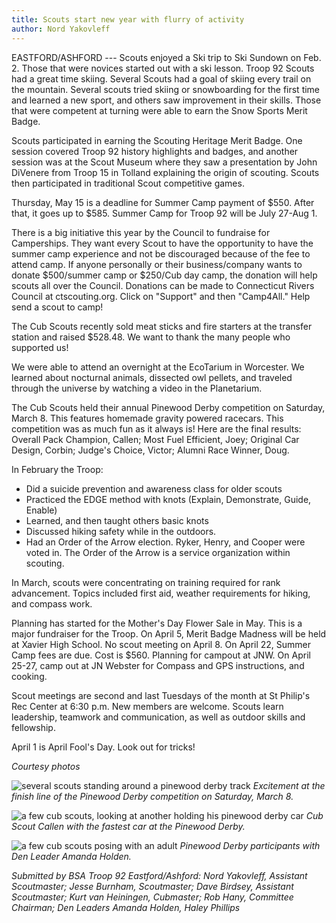 ```yaml
---
title: Scouts start new year with flurry of activity
author: Nord Yakovleff
---
```



EASTFORD/ASHFORD --- Scouts enjoyed a Ski trip to Ski Sundown on Feb. 2.
Those that were novices started out with a ski lesson. Troop 92 Scouts
had a great time skiing. Several Scouts had a goal of skiing every trail
on the mountain. Several scouts tried skiing or snowboarding for the
first time and learned a new sport, and others saw improvement in their
skills. Those that were competent at turning were able to earn the Snow
Sports Merit Badge.

Scouts participated in earning the Scouting Heritage Merit Badge. One
session covered Troop 92 history highlights and badges, and another
session was at the Scout Museum where they saw a presentation by John
DiVenere from Troop 15 in Tolland explaining the origin of scouting.
Scouts then participated in traditional Scout competitive games.

Thursday, May 15 is a deadline for Summer Camp payment of $550. After
that, it goes up to $585. Summer Camp for Troop 92 will be July 27-Aug
1.

There is a big initiative this year by the Council to fundraise for
Camperships. They want every Scout to have the opportunity to have the
summer camp experience and not be discouraged because of the fee to
attend camp. If anyone personally or their business/company wants to
donate $500/summer camp or $250/Cub day camp, the donation will help
scouts all over the Council. Donations can be made to Connecticut Rivers
Council at ctscouting.org. Click on "Support" and then "Camp4All." Help
send a scout to camp!

The Cub Scouts recently sold meat sticks and fire starters at the
transfer station and raised $528.48. We want to thank the many people
who supported us!

We were able to attend an overnight at the EcoTarium in Worcester. We
learned about nocturnal animals, dissected owl pellets, and traveled
through the universe by watching a video in the Planetarium.

The Cub Scouts held their annual Pinewood Derby competition on Saturday,
March 8. This features homemade gravity powered racecars. This
competition was as much fun as it always is! Here are the final results:
Overall Pack Champion, Callen; Most Fuel Efficient, Joey; Original Car
Design, Corbin; Judge's Choice, Victor; Alumni Race Winner, Doug.

In February the Troop:
- Did a suicide prevention and awareness class for older scouts
- Practiced the EDGE method with knots (Explain, Demonstrate, Guide, Enable)
- Learned, and then taught others basic knots
- Discussed hiking safety while in the outdoors.
- Had an Order of the Arrow election. Ryker, Henry, and Cooper were
voted in. The Order of the Arrow is a service organization within
scouting.

In March, scouts were concentrating on training required for rank
advancement. Topics included first aid, weather requirements for hiking,
and compass work.

Planning has started for the Mother's Day Flower Sale in May. This is a
major fundraiser for the Troop. On April 5, Merit Badge Madness will be
held at Xavier High School. No scout meeting on April 8. On April 22,
Summer Camp fees are due. Cost is $560. Planning for campout at JNW. On
April 25-27, camp out at JN Webster for Compass and GPS instructions,
and cooking.

Scout meetings are second and last Tuesdays of the month at St Philip's
Rec Center at 6:30 p.m. New members are welcome. Scouts learn
leadership, teamwork and communication, as well as outdoor skills and
fellowship.

April 1 is April Fool's Day. Look out for tricks!

*Courtesy photos*

![several scouts standing around a pinewood derby track](/assets/images/33-5-scouts-2.jpg)
*Excitement at the finish line of the Pinewood Derby competition on
Saturday, March 8.*

![a few cub scouts, looking at another holding his pinewood derby car](/assets/images/33-5-scouts-3.jpg)
*Cub Scout Callen with the fastest car at the Pinewood Derby.*

![a few cub scouts posing with an adult](/assets/images/33-5-scouts-4.jpg)
*Pinewood Derby participants with Den Leader Amanda Holden.*

*Submitted by BSA Troop 92 Eastford/Ashford: Nord Yakovleff, Assistant
Scoutmaster; Jesse Burnham, Scoutmaster; Dave Birdsey, Assistant
Scoutmaster; Kurt van Heiningen, Cubmaster; Rob Hany, Committee
Chairman; Den Leaders Amanda Holden, Haley Phillips*
